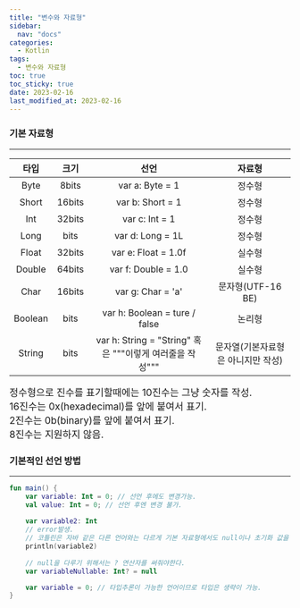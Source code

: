 ```yaml
---
title: "변수와 자료형"  
sidebar:
  nav: "docs"
categories: 
  - Kotlin
tags:
  - 변수와 자료형
toc: true
toc_sticky: true
date: 2023-02-16
last_modified_at: 2023-02-16
---
```


### 기본 자료형
---

|타입|크기|선언|자료형|
|:---:|:---:|:---:|:---:|
|Byte|8bits|var a: Byte = 1|정수형|
|Short|16bits|var b: Short = 1|정수형|
|Int|32bits|var c: Int = 1|정수형|
|Long|bits|var d: Long = 1L|정수형|
|Float|32bits|var e: Float = 1.0f|실수형|
|Double|64bits|var f: Double = 1.0|실수형|
|Char|16bits|var g: Char = 'a'|문자형(UTF-16 BE)|
|Boolean|bits|var h: Boolean = ture / false|논리형|
|String|bits|var h: String = "String" 혹은 """이렇게 여러줄을 작성"""|문자열(기본자료형은 아니지만 작성)|

<span style="font-size:13pt">
정수형으로 진수를 표기할때에는 10진수는 그냥 숫자를 작성. <br/>
16진수는 0x(hexadecimal)를 앞에 붙여서 표기. <br/>
2진수는 0b(binary)를 앞에 붙여서 표기. <br/>
8진수는 지원하지 않음. <br/>
</span>

### 기본적인 선언 방법
---

```kotlin
fun main() {
    var variable: Int = 0; // 선언 후에도 변경가능.
    val value: Int = 0; // 선언 후엔 변경 불가.
    
    var variable2: Int
    // error발생. 
    // 코틀린은 자바 같은 다른 언어와는 다르게 기본 자료형에서도 null이나 초기화 값을 가지지 않으므로 무조건 초기화가 필요.
    println(variable2) 
    
    // null을 다루기 위해서는 ? 연산자를 써줘야한다.
    var variableNullable: Int? = null

    var variable = 0; // 타입추론이 가능한 언어이므로 타입은 생략이 가능.
}

```
